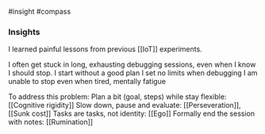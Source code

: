 #insight #compass

### 

### Insights

I learned painful lessons from previous [[IoT]] experiments.

I often get stuck in long, exhausting debugging sessions, even when I know I should stop.
	I start without a good plan
	I set no limits when debugging
	I am unable to stop even when tired, mentally fatigue

To address this problem:
	Plan a bit (goal, steps) while stay flexible: [[Cognitive rigidity]]
	Slow down, pause and evaluate: [[Perseveration]], [[Sunk cost]]
	Tasks are tasks, not identity: [[Ego]]
	Formally end the session with notes: [[Rumination]]